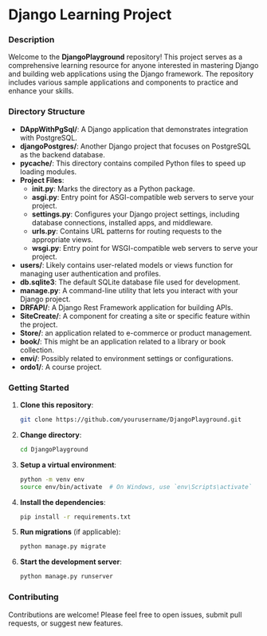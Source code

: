 # Django Learning Project


### Description
Welcome to the **DjangoPlayground** repository! This project serves as a comprehensive learning resource for anyone interested in mastering Django and building web applications using the Django framework. The repository includes various sample applications and components to practice and enhance your skills.

### Directory Structure

- **DAppWithPgSql/**: A Django application that demonstrates integration with PostgreSQL.
- **djangoPostgres/**: Another Django project that focuses on PostgreSQL as the backend database.
- **__pycache__/**: This directory contains compiled Python files to speed up loading modules.
- **Project Files**:
  - **__init__.py**: Marks the directory as a Python package.
  - **asgi.py**: Entry point for ASGI-compatible web servers to serve your project.
  - **settings.py**: Configures your Django project settings, including database connections, installed apps, and middleware.
  - **urls.py**: Contains URL patterns for routing requests to the appropriate views.
  - **wsgi.py**: Entry point for WSGI-compatible web servers to serve your project.
- **users/**: Likely contains user-related models or views function for managing user authentication and profiles.
- **db.sqlite3**: The default SQLite database file used for development.
- **manage.py**: A command-line utility that lets you interact with your Django project.
- **DRFAPI/**: A Django Rest Framework application for building APIs.
- **SiteCreate/**: A component for creating a site or specific feature within the project.
- **Store/**: an application related to e-commerce or product management.
- **book/**: This might be an application related to a library or book collection.
- **envi/**: Possibly related to environment settings or configurations.
- **ordo1/**: A course project.


### Getting Started

1. **Clone this repository**:
   ```bash
   git clone https://github.com/yourusername/DjangoPlayground.git
   ```
2. **Change directory**:
   ```bash
   cd DjangoPlayground
   ```
3. **Setup a virtual environment**:
   ```bash
   python -m venv env
   source env/bin/activate  # On Windows, use `env\Scripts\activate`
   ```
4. **Install the dependencies**:
   ```bash
   pip install -r requirements.txt
   ```
5. **Run migrations** (if applicable):
   ```bash
   python manage.py migrate
   ```
6. **Start the development server**:
   ```bash
   python manage.py runserver
   ```

### Contributing
Contributions are welcome! Please feel free to open issues, submit pull requests, or suggest new features.


